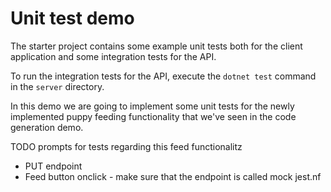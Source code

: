 # Unit test demo

The starter project contains some example unit tests both for the client application and some integration tests for the API.

To run the integration tests for the API, execute the `dotnet test` command in the `server` directory.

In this demo we are going to implement some unit tests for the newly implemented puppy feeding functionality that we've seen in the code generation demo.

TODO prompts for tests regarding this feed functionalitz

- PUT endpoint
- Feed button onclick - make sure that the endpoint is called mock jest.nf
